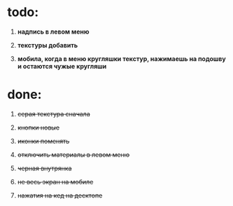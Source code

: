 todo:
=======


1. **надпись в левом меню**

1. **текстуры добавить**
1. **мобила, когда в меню кругляшки текстур, нажимаешь на подошву и остаются чужые кругляши**
 
done:
=======
1. ~~серая текстура сначала~~ 

1. ~~кнопки новые~~
1. ~~иконки поменять~~
1. ~~отключить материалы в левом меню~~
1. ~~черная внутрянка~~
1. ~~не весь экран на мобиле~~
1. ~~нажатия на кед на десктопе~~